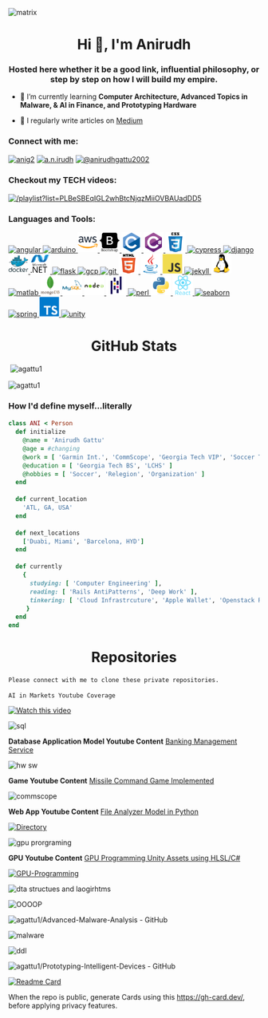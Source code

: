 ![matrix](https://user-images.githubusercontent.com/104290279/189438951-756aea1a-054a-4b73-979c-f1869abe57b0.svg)


<h1 align="center">Hi 👋, I'm Anirudh</h1>
<h3 align="center">Hosted here whether it be a good link, influential philosophy, or step by step on how I will build my empire.</h3>

- 🌱 I’m currently learning **Computer Architecture, Advanced Topics in Malware, & AI in Finance, and Prototyping Hardware**

- 📝 I regularly write articles on [Medium](Medium)

<!-- CONNECT DESCRIPTION ############################################################################################################################################################################### -->

<h3 align="left">Connect with me:</h3>
<p align="left">
<a href="https://linkedin.com/in/anig2" target="blank"><img align="center" src="https://raw.githubusercontent.com/rahuldkjain/github-profile-readme-generator/master/src/images/icons/Social/linked-in-alt.svg" alt="anig2" height="30" width="40" /></a>
<a href="https://instagram.com/a.n.irudh" target="blank"><img align="center" src="https://raw.githubusercontent.com/rahuldkjain/github-profile-readme-generator/master/src/images/icons/Social/instagram.svg" alt="a.n.irudh" height="30" width="40" /></a>
<a href="https://medium.com/@anirudhgattu2002" target="blank"><img align="center" src="https://raw.githubusercontent.com/rahuldkjain/github-profile-readme-generator/master/src/images/icons/Social/medium.svg" alt="@anirudhgattu2002" height="30" width="40" /></a>
</p>

<!-- CHECKOUT DESCRIPTION ############################################################################################################################################################################### -->

<h3 align="left">Checkout my TECH videos:</h3>
<a href="https://youtube.com/playlist?list=PLBeSBEqIGL2whBtcNjqzMiiOVBAUadDD5" target="blank"><img align="center" src="https://raw.githubusercontent.com/rahuldkjain/github-profile-readme-generator/master/src/images/icons/Social/youtube.svg" alt="/playlist?list=PLBeSBEqIGL2whBtcNjqzMiiOVBAUadDD5" height="30" width="40" /></a>

<!-- LANG/TOOLS DESCRIPTION ############################################################################################################################################################################### -->

<h3 align="left">Languages and Tools:</h3>
<p align="left"> <a href="https://angular.io" target="_blank" rel="noreferrer"> <img src="https://angular.io/assets/images/logos/angular/angular.svg" alt="angular" width="40" height="40"/> </a> <a href="https://www.arduino.cc/" target="_blank" rel="noreferrer"> <img src="https://cdn.worldvectorlogo.com/logos/arduino-1.svg" alt="arduino" width="40" height="40"/> </a> <a href="https://aws.amazon.com" target="_blank" rel="noreferrer"> <img src="https://raw.githubusercontent.com/devicons/devicon/master/icons/amazonwebservices/amazonwebservices-original-wordmark.svg" alt="aws" width="40" height="40"/> </a> <a href="https://getbootstrap.com" target="_blank" rel="noreferrer"> <img src="https://raw.githubusercontent.com/devicons/devicon/master/icons/bootstrap/bootstrap-plain-wordmark.svg" alt="bootstrap" width="40" height="40"/> </a> <a href="https://www.cprogramming.com/" target="_blank" rel="noreferrer"> <img src="https://raw.githubusercontent.com/devicons/devicon/master/icons/c/c-original.svg" alt="c" width="40" height="40"/> </a> <a href="https://www.w3schools.com/cs/" target="_blank" rel="noreferrer"> <img src="https://raw.githubusercontent.com/devicons/devicon/master/icons/csharp/csharp-original.svg" alt="csharp" width="40" height="40"/> </a> <a href="https://www.w3schools.com/css/" target="_blank" rel="noreferrer"> <img src="https://raw.githubusercontent.com/devicons/devicon/master/icons/css3/css3-original-wordmark.svg" alt="css3" width="40" height="40"/> </a> <a href="https://www.cypress.io" target="_blank" rel="noreferrer"> <img src="https://raw.githubusercontent.com/simple-icons/simple-icons/6e46ec1fc23b60c8fd0d2f2ff46db82e16dbd75f/icons/cypress.svg" alt="cypress" width="40" height="40"/> </a> <a href="https://www.djangoproject.com/" target="_blank" rel="noreferrer"> <img src="https://cdn.worldvectorlogo.com/logos/django.svg" alt="django" width="40" height="40"/> </a> <a href="https://www.docker.com/" target="_blank" rel="noreferrer"> <img src="https://raw.githubusercontent.com/devicons/devicon/master/icons/docker/docker-original-wordmark.svg" alt="docker" width="40" height="40"/> </a> <a href="https://dotnet.microsoft.com/" target="_blank" rel="noreferrer"> <img src="https://raw.githubusercontent.com/devicons/devicon/master/icons/dot-net/dot-net-original-wordmark.svg" alt="dotnet" width="40" height="40"/> </a> <a href="https://flask.palletsprojects.com/" target="_blank" rel="noreferrer"> <img src="https://www.vectorlogo.zone/logos/pocoo_flask/pocoo_flask-icon.svg" alt="flask" width="40" height="40"/> </a> <a href="https://cloud.google.com" target="_blank" rel="noreferrer"> <img src="https://www.vectorlogo.zone/logos/google_cloud/google_cloud-icon.svg" alt="gcp" width="40" height="40"/> </a> <a href="https://git-scm.com/" target="_blank" rel="noreferrer"> <img src="https://www.vectorlogo.zone/logos/git-scm/git-scm-icon.svg" alt="git" width="40" height="40"/> </a> <a href="https://www.w3.org/html/" target="_blank" rel="noreferrer"> <img src="https://raw.githubusercontent.com/devicons/devicon/master/icons/html5/html5-original-wordmark.svg" alt="html5" width="40" height="40"/> </a> <a href="https://www.java.com" target="_blank" rel="noreferrer"> <img src="https://raw.githubusercontent.com/devicons/devicon/master/icons/java/java-original.svg" alt="java" width="40" height="40"/> </a> <a href="https://developer.mozilla.org/en-US/docs/Web/JavaScript" target="_blank" rel="noreferrer"> <img src="https://raw.githubusercontent.com/devicons/devicon/master/icons/javascript/javascript-original.svg" alt="javascript" width="40" height="40"/> </a> <a href="https://jekyllrb.com/" target="_blank" rel="noreferrer"> <img src="https://www.vectorlogo.zone/logos/jekyllrb/jekyllrb-icon.svg" alt="jekyll" width="40" height="40"/> </a> <a href="https://www.linux.org/" target="_blank" rel="noreferrer"> <img src="https://raw.githubusercontent.com/devicons/devicon/master/icons/linux/linux-original.svg" alt="linux" width="40" height="40"/> </a> <a href="https://www.mathworks.com/" target="_blank" rel="noreferrer"> <img src="https://upload.wikimedia.org/wikipedia/commons/2/21/Matlab_Logo.png" alt="matlab" width="40" height="40"/> </a> <a href="https://www.mongodb.com/" target="_blank" rel="noreferrer"> <img src="https://raw.githubusercontent.com/devicons/devicon/master/icons/mongodb/mongodb-original-wordmark.svg" alt="mongodb" width="40" height="40"/> </a> <a href="https://www.mysql.com/" target="_blank" rel="noreferrer"> <img src="https://raw.githubusercontent.com/devicons/devicon/master/icons/mysql/mysql-original-wordmark.svg" alt="mysql" width="40" height="40"/> </a> <a href="https://nodejs.org" target="_blank" rel="noreferrer"> <img src="https://raw.githubusercontent.com/devicons/devicon/master/icons/nodejs/nodejs-original-wordmark.svg" alt="nodejs" width="40" height="40"/> </a> <a href="https://pandas.pydata.org/" target="_blank" rel="noreferrer"> <img src="https://raw.githubusercontent.com/devicons/devicon/2ae2a900d2f041da66e950e4d48052658d850630/icons/pandas/pandas-original.svg" alt="pandas" width="40" height="40"/> </a> <a href="https://www.perl.org/" target="_blank" rel="noreferrer"> <img src="https://api.iconify.design/logos-perl.svg" alt="perl" width="40" height="40"/> </a> <a href="https://www.python.org" target="_blank" rel="noreferrer"> <img src="https://raw.githubusercontent.com/devicons/devicon/master/icons/python/python-original.svg" alt="python" width="40" height="40"/> </a> <a href="https://reactjs.org/" target="_blank" rel="noreferrer"> <img src="https://raw.githubusercontent.com/devicons/devicon/master/icons/react/react-original-wordmark.svg" alt="react" width="40" height="40"/> </a> <a href="https://seaborn.pydata.org/" target="_blank" rel="noreferrer"> <img src="https://seaborn.pydata.org/_images/logo-mark-lightbg.svg" alt="seaborn" width="40" height="40"/> </a> <a href="https://spring.io/" target="_blank" rel="noreferrer"> <img src="https://www.vectorlogo.zone/logos/springio/springio-icon.svg" alt="spring" width="40" height="40"/> </a> <a href="https://www.typescriptlang.org/" target="_blank" rel="noreferrer"> <img src="https://raw.githubusercontent.com/devicons/devicon/master/icons/typescript/typescript-original.svg" alt="typescript" width="40" height="40"/> </a> <a href="https://unity.com/" target="_blank" rel="noreferrer"> <img src="https://www.vectorlogo.zone/logos/unity3d/unity3d-icon.svg" alt="unity" width="40" height="40"/> </a> </p>

<!-- STATS ############################################################################################################################################################################### -->

<h1 align="center">GitHub Stats</h1>

<p>&nbsp;<img align="center" src="https://github-readme-stats.vercel.app/api?username=agattu1&show_icons=true&include_all_commits=true&count_private=true&locale=en" alt="agattu1" /></p>

<p><img align="center" src="https://github-readme-streak-stats.herokuapp.com/?user=agattu1&" alt="agattu1" /></p>

<!-- CODE DESCRIPTION ############################################################################################################################################################################### -->

<h3>How I'd define myself...literally</h3>

 ```ruby
 class ANI < Person
   def initialize
     @name = 'Anirudh Gattu'
     @age = #changing
     @work = [ 'Garmin Int.', 'CommScope', 'Georgia Tech VIP', 'Soccer Trainer' ]
     @education = [ 'Georgia Tech BS', 'LCHS' ]
     @hobbies = [ 'Soccer', 'Relegion', 'Organization' ]
   end

   def current_location
     'ATL, GA, USA'
   end

   def next_locations
     ['Duabi, Miami', 'Barcelona, HYD']
   end

   def currently
     {
       studying: [ 'Computer Engineering' ],
       reading: [ 'Rails AntiPatterns', 'Deep Work' ],
       tinkering: [ 'Cloud Infrastrcuture', 'Apple Wallet', 'Openstack Regions' ]
      }
   end
 end
 ```

<!-- CODE DESCRIPTION ############################################################################################################################################################################### -->

<h1 align="center">Repositories</h1>

`Please connect with me to clone these private repositories. `

`AI in Markets Youtube Coverage`

<a href="https://www.youtube.com/watch?v=Yt0uvItl6UY">
  <img src="https://img.youtube.com/vi/Yt0uvItl6UY/0.jpg" alt="Watch this video">
</a>

![sql](https://user-images.githubusercontent.com/104290279/189496239-138d8a3c-c240-464d-943b-2aeeebb5971c.svg)

**Database Application Model Youtube Content** [Banking Management Service](https://youtu.be/69JEpHb7kq4)

![hw sw](https://user-images.githubusercontent.com/104290279/189496262-4bbae27e-cc5b-4b63-bfbf-4f70d27b9b0f.svg)

**Game Youtube Content** [Missile Command Game Implemented](https://youtu.be/WrFHuJ73ank)

![commscope](https://user-images.githubusercontent.com/104290279/189496272-1bc07d95-a7ca-4f89-b9c0-c93231708be6.svg)

**Web App Youtube Content** 
[File Analyzer Model in Python](https://youtu.be/Os7e-eFRlfg)

[![Directory](https://img.youtube.com/vi/Os7e-eFRlfg/0.jpg)](https://www.youtube.com/watch?v=Os7e-eFRlfg)

![gpu prorgraming](https://user-images.githubusercontent.com/104290279/189496279-edd6a2fc-5e71-4cb3-a25f-26af314c32ae.svg)

**GPU Youtube Content**
[GPU Programming Unity Assets using HLSL/C#](https://youtu.be/tdSqbbkS3Hc)

[![GPU-Programming](https://img.youtube.com/vi/tdSqbbkS3Hc/0.jpg)](https://www.youtube.com/watch?v=tdSqbbkS3Hc)

![dta structues and laogirhtms](https://user-images.githubusercontent.com/104290279/189496288-85c1f87e-cda2-4202-869d-aa429ac6520e.svg)

![OOOOP](https://user-images.githubusercontent.com/104290279/189496290-27a56eb9-9e6e-42fb-8899-21cc181430c3.svg)

![agattu1/Advanced-Malware-Analysis - GitHub](https://gh-card.dev/repos/agattu1/Advanced-Malware-Analysis.svg)

![malware](https://user-images.githubusercontent.com/104290279/189496296-eb13739f-932f-478a-a096-110a791d4387.svg)

![ddl](https://user-images.githubusercontent.com/104290279/189496217-62f41913-fc8a-4770-a174-07cde7d378a7.svg)

![agattu1/Prototyping-Intelligent-Devices - GitHub](https://gh-card.dev/repos/agattu1/Prototyping-Intelligent-Devices.svg)

[![Readme Card](https://github-readme-stats.vercel.app/api/pin/?username=agattu1&repo=Digital-Hardware-Design)](https://github.com/agattu1/Digital-Hardware-Design)

When the repo is public, generate Cards using this https://gh-card.dev/, before applying privacy features.
